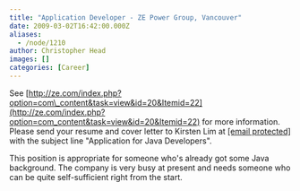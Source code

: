 ```yaml
---
title: "Application Developer - ZE Power Group, Vancouver"
date: 2009-03-02T16:42:00.000Z
aliases:
  - /node/1210
author: Christopher Head
images: []
categories: [Career]
---
```


See [http://ze.com/index.php?option=com\_content&task=view&id=20&Itemid=22](http://ze.com/index.php?option=com_content&task=view&id=20&Itemid=22) for more information. \
Please send your resume and cover letter to Kirsten Lim at [\[email protected\]](/cdn-cgi/l/email-protection#543f3d262720313a142e317a373b39) with the subject line "Application for Java Developers".

This position is appropriate for someone who's already got some Java background. The company is very busy at present and needs someone who can be quite self-sufficient right from the start.

